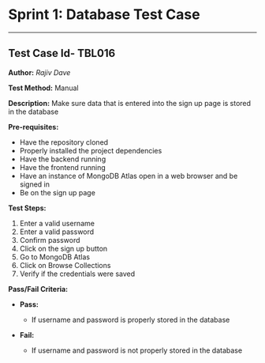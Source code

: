 # Sprint 1: Database Test Case

---

## Test Case Id- TBL016

**Author:** _Rajiv Dave_

**Test Method:** Manual

**Description:** Make sure data that is entered into the sign up page is stored in the database

**Pre-requisites:**

- Have the repository cloned
- Properly installed the project dependencies
- Have the backend running
- Have the frontend running
- Have an instance of MongoDB Atlas open in a web browser and be signed in
- Be on the sign up page

**Test Steps:**

1. Enter a valid username
2. Enter a valid password
3. Confirm password
4. Click on the sign up button
5. Go to MongoDB Atlas
6. Click on Browse Collections
7. Verify if the credentials were saved

**Pass/Fail Criteria:**

- **Pass:**

  - If username and password is properly stored in the database

- **Fail:**
  - If username and password is not properly stored in the database
